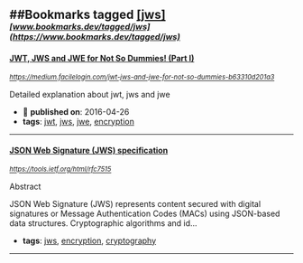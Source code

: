 ##Bookmarks tagged [[jws]](https://www.bookmarks.dev?q=[jws])
_<sup><sup>[www.bookmarks.dev/tagged/jws](https://www.bookmarks.dev/tagged/jws)</sup></sup>_
---
#### [JWT, JWS and JWE for Not So Dummies! (Part I)](https://medium.facilelogin.com/jwt-jws-and-jwe-for-not-so-dummies-b63310d201a3)
_<sup>https://medium.facilelogin.com/jwt-jws-and-jwe-for-not-so-dummies-b63310d201a3</sup>_

Detailed explanation about jwt, jws and jwe
* :calendar: **published on**: 2016-04-26
* **tags**: [jwt](../tagged/jwt.md), [jws](../tagged/jws.md), [jwe](../tagged/jwe.md), [encryption](../tagged/encryption.md)
---
#### [JSON Web Signature (JWS) specification](https://tools.ietf.org/html/rfc7515)
_<sup>https://tools.ietf.org/html/rfc7515</sup>_

Abstract

   JSON Web Signature (JWS) represents content secured with digital
   signatures or Message Authentication Codes (MACs) using JSON-based
   data structures.  Cryptographic algorithms and id...
* **tags**: [jws](../tagged/jws.md), [encryption](../tagged/encryption.md), [cryptography](../tagged/cryptography.md)
---
